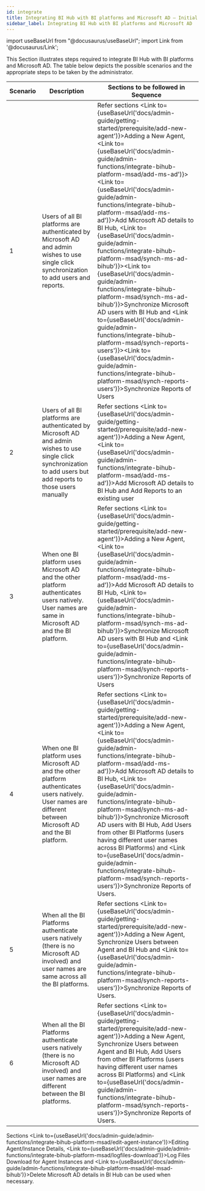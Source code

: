 ```yaml
---
id: integrate
title: Integrating BI Hub with BI platforms and Microsoft AD – Initial Setup
sidebar_label: Integrating BI Hub with BI platforms and Microsoft AD
---
```


import useBaseUrl from "@docusaurus/useBaseUrl";
import Link from '@docusaurus/Link';

This Section illustrates steps required to integrate BI Hub with BI platforms and Microsoft AD.
The table below depicts the possible scenarios and the appropriate steps to be taken by the administrator.

| Scenario | Description                                                                                                                                                           | Sections to be followed in Sequence                                                                                                                                                                                                                                                                                                                                                                                                                                                                                                                                                                                                                                                                                                                                                                                                                                                                                                      |
|----------|-----------------------------------------------------------------------------------------------------------------------------------------------------------------------|------------------------------------------------------------------------------------------------------------------------------------------------------------------------------------------------------------------------------------------------------------------------------------------------------------------------------------------------------------------------------------------------------------------------------------------------------------------------------------------------------------------------------------------------------------------------------------------------------------------------------------------------------------------------------------------------------------------------------------------------------------------------------------------------------------------------------------------------------------------------------------------------------------------------------------------|
| 1        | Users of all BI platforms are authenticated by Microsoft AD and admin wishes to use single click synchronization to add users and reports.                            | Refer sections <Link to={useBaseUrl('docs/admin-guide/getting-started/prerequisite/add-new-agent')}>Adding a New Agent</Link>, <Link to={useBaseUrl('docs/admin-guide/admin-functions/integrate-bihub-platform-msad/add-ms-ad')}><Link to={useBaseUrl('docs/admin-guide/admin-functions/integrate-bihub-platform-msad/add-ms-ad')}>Add Microsoft AD details to BI Hub</Link></Link>, <Link to={useBaseUrl('docs/admin-guide/admin-functions/integrate-bihub-platform-msad/synch-ms-ad-bihub')}><Link to={useBaseUrl('docs/admin-guide/admin-functions/integrate-bihub-platform-msad/synch-ms-ad-bihub')}>Synchronize Microsoft AD users with BI Hub</Link></Link> and <Link to={useBaseUrl('docs/admin-guide/admin-functions/integrate-bihub-platform-msad/synch-reports-users')}><Link to={useBaseUrl('docs/admin-guide/admin-functions/integrate-bihub-platform-msad/synch-reports-users')}>Synchronize Reports of Users</Link></Link> |
| 2        | Users of all BI platforms are authenticated by Microsoft AD and admin wishes to use single click synchronization to add users but add reports to those users manually | Refer sections <Link to={useBaseUrl('docs/admin-guide/getting-started/prerequisite/add-new-agent')}>Adding a New Agent</Link>, <Link to={useBaseUrl('docs/admin-guide/admin-functions/integrate-bihub-platform-msad/add-ms-ad')}>Add Microsoft AD details to BI Hub</Link> and Add Reports to an existing user                                                                                                                                                                                                                                                                                                                                                                                                                                                                                                                                                                                                                           |
| 3        | When one BI platform uses Microsoft AD and the other platform authenticates users natively. User names are same in Microsoft AD and the BI platform.                  | Refer sections <Link to={useBaseUrl('docs/admin-guide/getting-started/prerequisite/add-new-agent')}>Adding a New Agent</Link>, <Link to={useBaseUrl('docs/admin-guide/admin-functions/integrate-bihub-platform-msad/add-ms-ad')}>Add Microsoft AD details to BI Hub</Link>, <Link to={useBaseUrl('docs/admin-guide/admin-functions/integrate-bihub-platform-msad/synch-ms-ad-bihub')}>Synchronize Microsoft AD users with BI Hub</Link> and <Link to={useBaseUrl('docs/admin-guide/admin-functions/integrate-bihub-platform-msad/synch-reports-users')}>Synchronize Reports of Users</Link>                                                                                                                                                                                                                                                                                                                                              |
| 4        | When one BI platform uses Microsoft AD and the other platform authenticates users natively. User names are different between Microsoft AD and the BI platform.        | Refer sections <Link to={useBaseUrl('docs/admin-guide/getting-started/prerequisite/add-new-agent')}>Adding a New Agent</Link>, <Link to={useBaseUrl('docs/admin-guide/admin-functions/integrate-bihub-platform-msad/add-ms-ad')}>Add Microsoft AD details to BI Hub</Link>, <Link to={useBaseUrl('docs/admin-guide/admin-functions/integrate-bihub-platform-msad/synch-ms-ad-bihub')}>Synchronize Microsoft AD users with BI Hub</Link>, Add Users from other BI Platforms (users having different user names across BI Platforms) and <Link to={useBaseUrl('docs/admin-guide/admin-functions/integrate-bihub-platform-msad/synch-reports-users')}>Synchronize Reports of Users</Link>.                                                                                                                                                                                                                                                  |
| 5        | When all the BI Platforms authenticate users natively (there is no Microsoft AD involved) and user names are same across all the BI platforms.                        | Refer sections <Link to={useBaseUrl('docs/admin-guide/getting-started/prerequisite/add-new-agent')}>Adding a New Agent</Link>, Synchronize Users between Agent and BI Hub and <Link to={useBaseUrl('docs/admin-guide/admin-functions/integrate-bihub-platform-msad/synch-reports-users')}>Synchronize Reports of Users</Link>.                                                                                                                                                                                                                                                                                                                                                                                                                                                                                                                                                                                                           |
| 6        | When all the BI Platforms authenticate users natively (there is no Microsoft AD involved) and user names are different between the BI platforms.                      | Refer sections <Link to={useBaseUrl('docs/admin-guide/getting-started/prerequisite/add-new-agent')}>Adding a New Agent</Link>, Synchronize Users between Agent and BI Hub, Add Users from other BI Platforms (users having different user names across BI Platforms) and <Link to={useBaseUrl('docs/admin-guide/admin-functions/integrate-bihub-platform-msad/synch-reports-users')}>Synchronize Reports of Users</Link>.                                                                                                                                                                                                                                                                                                                                                                                                                                                                                                                |

Sections <Link to={useBaseUrl('docs/admin-guide/admin-functions/integrate-bihub-platform-msad/edit-agent-instance')}>Editing Agent/Instance Details</Link>, <Link to={useBaseUrl('docs/admin-guide/admin-functions/integrate-bihub-platform-msad/logfiles-download')}>Log Files Download for Agent Instances</Link> and <Link to={useBaseUrl('docs/admin-guide/admin-functions/integrate-bihub-platform-msad/del-msad-bihub')}>Delete Microsoft AD details in BI Hub</Link> can be used when necessary.
